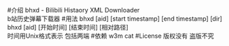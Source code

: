 #介绍
bhxd - Bilibili Histaory XML Downloader<br>
b站历史弹幕下载器
#用法
bhxd [aid] [start timestamp] [end timestamp] [dir]
<br>
bhxd [aid] [开始时间] [结束时间] [相对路径]
<br> 时间用Unix格式表示 包括两端
#依赖
w3m cat
#License
版权没有 盗版不究

